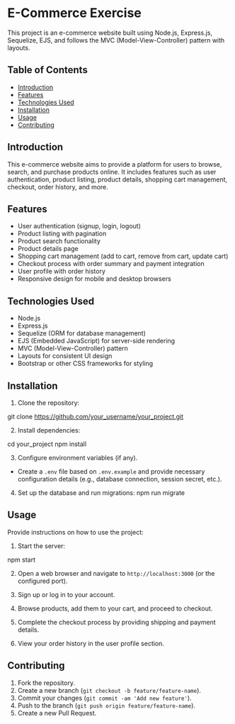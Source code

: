# E-Commerce Exercise

This project is an e-commerce website built using Node.js, Express.js, Sequelize, EJS, and follows the MVC (Model-View-Controller) pattern with layouts.

## Table of Contents

- [Introduction](#introduction)
- [Features](#features)
- [Technologies Used](#technologies-used)
- [Installation](#installation)
- [Usage](#usage)
- [Contributing](#contributing)

## Introduction

This e-commerce website aims to provide a platform for users to browse, search, and purchase products online. It includes features such as user authentication, product listing, product details, shopping cart management, checkout, order history, and more.

## Features

- User authentication (signup, login, logout)
- Product listing with pagination
- Product search functionality
- Product details page
- Shopping cart management (add to cart, remove from cart, update cart)
- Checkout process with order summary and payment integration
- User profile with order history
- Responsive design for mobile and desktop browsers

## Technologies Used

- Node.js
- Express.js
- Sequelize (ORM for database management)
- EJS (Embedded JavaScript) for server-side rendering
- MVC (Model-View-Controller) pattern
- Layouts for consistent UI design
- Bootstrap or other CSS frameworks for styling

## Installation

1. Clone the repository:

git clone https://github.com/your_username/your_project.git

2. Install dependencies:

cd your_project
npm install

3. Configure environment variables (if any).

- Create a `.env` file based on `.env.example` and provide necessary configuration details (e.g., database connection, session secret, etc.).

4. Set up the database and run migrations:
   npm run migrate

## Usage

Provide instructions on how to use the project:

1. Start the server:

npm start

2. Open a web browser and navigate to `http://localhost:3000` (or the configured port).

3. Sign up or log in to your account.

4. Browse products, add them to your cart, and proceed to checkout.

5. Complete the checkout process by providing shipping and payment details.

6. View your order history in the user profile section.

## Contributing

1. Fork the repository.
2. Create a new branch (`git checkout -b feature/feature-name`).
3. Commit your changes (`git commit -am 'Add new feature'`).
4. Push to the branch (`git push origin feature/feature-name`).
5. Create a new Pull Request.
